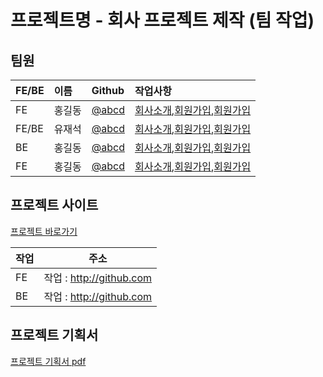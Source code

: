 # 프로젝트명 - 회사 프로젝트 제작 (팀 작업)

## 팀원
<!-- FE(프론트 엔드), BE(백엔드) -->
FE/BE | 이름 | Github | 작업사항
:---|:---|:---|:---
FE|홍길동|[@abcd](http://github.com/abcd)|[회사소개](http://~),[회원가입](http://~),[회원가입](http://~)
FE/BE|유재석|[@abcd](http://github.com/abcd)|[회사소개](http://~),[회원가입](http://~),[회원가입](http://~)
BE|홍길동|[@abcd](http://github.com/abcd)|[회사소개](http://~),[회원가입](http://~),[회원가입](http://~)
FE|홍길동|[@abcd](http://github.com/abcd)|[회사소개](http://~),[회원가입](http://~),[회원가입](http://~)

## 프로젝트 사이트
[프로젝트 바로가기](http://github.com)

작업 | 주소
---|---
FE | 작업 : http://github.com
BE | 작업 : http://github.com

## 프로젝트 기획서
[프로젝트 기획서 pdf](http://github.com)
